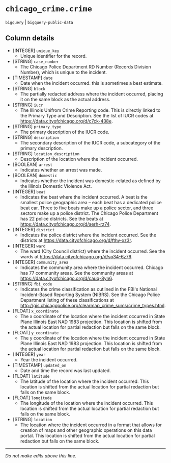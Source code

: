 # `chicago_crime.crime`
`bigquery` | `bigquery-public-data`

## Column details
* [INTEGER]   `unique_key`
  - Unique identifier for the record.
* [STRING]    `case_number`
  - The Chicago Police Department RD Number (Records Division Number), which is unique to the incident.
* [TIMESTAMP] `date`
  - Date when the incident occurred. this is sometimes a best estimate.
* [STRING]    `block`
  - The partially redacted address where the incident occurred, placing it on the same block as the actual address.
* [STRING]    `iucr`
  - The Illinois Unifrom Crime Reporting code. This is directly linked to the Primary Type and Description. See the list of IUCR codes at https://data.cityofchicago.org/d/c7ck-438e.
* [STRING]    `primary_type`
  - The primary description of the IUCR code.
* [STRING]    `description`
  - The secondary description of the IUCR code, a subcategory of the primary description.
* [STRING]    `location_description`
  - Description of the location where the incident occurred.
* [BOOLEAN]   `arrest`
  - Indicates whether an arrest was made.
* [BOOLEAN]   `domestic`
  - Indicates whether the incident was domestic-related as defined by the Illinois Domestic Violence Act.
* [INTEGER]   `beat`
  - Indicates the beat where the incident occurred. A beat is the smallest police geographic area – each beat has a dedicated police beat car. Three to five beats make up a police sector, and three sectors make up a police district. The Chicago Police Department has 22 police districts. See the beats at https://data.cityofchicago.org/d/aerh-rz74.
* [INTEGER]   `district`
  - Indicates the police district where the incident occurred. See the districts at https://data.cityofchicago.org/d/fthy-xz3r.
* [INTEGER]   `ward`
  - The ward (City Council district) where the incident occurred. See the wards at https://data.cityofchicago.org/d/sp34-6z76.
* [INTEGER]   `community_area`
  - Indicates the community area where the incident occurred. Chicago has 77 community areas. See the community areas at https://data.cityofchicago.org/d/cauq-8yn6.
* [STRING]    `fbi_code`
  - Indicates the crime classification as outlined in the FBI's National Incident-Based Reporting System (NIBRS). See the Chicago Police Department listing of these classifications at http://gis.chicagopolice.org/clearmap_crime_sums/crime_types.html.
* [FLOAT]     `x_coordinate`
  - The x coordinate of the location where the incident occurred in State Plane Illinois East NAD 1983 projection. This location is shifted from the actual location for partial redaction but falls on the same block.
* [FLOAT]     `y_coordinate`
  - The y coordinate of the location where the incident occurred in State Plane Illinois East NAD 1983 projection. This location is shifted from the actual location for partial redaction but falls on the same block.
* [INTEGER]   `year`
  - Year the incident occurred.
* [TIMESTAMP] `updated_on`
  - Date and time the record was last updated.
* [FLOAT]     `latitude`
  - The latitude of the location where the incident occurred. This location is shifted from the actual location for partial redaction but falls on the same block.
* [FLOAT]     `longitude`
  - The longitude of the location where the incident occurred. This location is shifted from the actual location for partial redaction but falls on the same block.
* [STRING]    `location`
  - The location where the incident occurred in a format that allows for creation of maps and other geographic operations on this data portal. This location is shifted from the actual location for partial redaction but falls on the same block.

-------------------------------------------------------------------------------
*Do not make edits above this line.*
